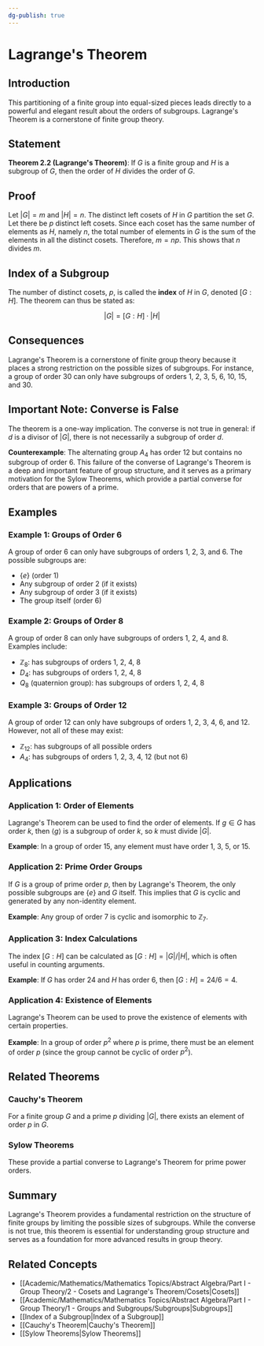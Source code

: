 ```yaml
---
dg-publish: true
---
```


# Lagrange's Theorem

## Introduction

This partitioning of a finite group into equal-sized pieces leads directly to a powerful and elegant result about the orders of subgroups. Lagrange's Theorem is a cornerstone of finite group theory.

## Statement

**Theorem 2.2 (Lagrange's Theorem)**: If $G$ is a finite group and $H$ is a subgroup of $G$, then the order of $H$ divides the order of $G$.

## Proof

Let $|G| = m$ and $|H| = n$. The distinct left cosets of $H$ in $G$ partition the set $G$. Let there be $p$ distinct left cosets. Since each coset has the same number of elements as $H$, namely $n$, the total number of elements in $G$ is the sum of the elements in all the distinct cosets. Therefore, $m = np$. This shows that $n$ divides $m$.

## Index of a Subgroup

The number of distinct cosets, $p$, is called the **index** of $H$ in $G$, denoted $[G : H]$. The theorem can thus be stated as:

$$|G| = [G : H] \cdot |H|$$

## Consequences

Lagrange's Theorem is a cornerstone of finite group theory because it places a strong restriction on the possible sizes of subgroups. For instance, a group of order 30 can only have subgroups of orders 1, 2, 3, 5, 6, 10, 15, and 30.

## Important Note: Converse is False

The theorem is a one-way implication. The converse is not true in general: if $d$ is a divisor of $|G|$, there is not necessarily a subgroup of order $d$.

**Counterexample**: The alternating group $A_4$ has order 12 but contains no subgroup of order 6. This failure of the converse of Lagrange's Theorem is a deep and important feature of group structure, and it serves as a primary motivation for the Sylow Theorems, which provide a partial converse for orders that are powers of a prime.

## Examples

### Example 1: Groups of Order 6

A group of order 6 can only have subgroups of orders 1, 2, 3, and 6. The possible subgroups are:
- $\{e\}$ (order 1)
- Any subgroup of order 2 (if it exists)
- Any subgroup of order 3 (if it exists)
- The group itself (order 6)

### Example 2: Groups of Order 8

A group of order 8 can only have subgroups of orders 1, 2, 4, and 8. Examples include:
- $\mathbb{Z}_8$: has subgroups of orders 1, 2, 4, 8
- $D_4$: has subgroups of orders 1, 2, 4, 8
- $Q_8$ (quaternion group): has subgroups of orders 1, 2, 4, 8

### Example 3: Groups of Order 12

A group of order 12 can only have subgroups of orders 1, 2, 3, 4, 6, and 12. However, not all of these may exist:
- $\mathbb{Z}_{12}$: has subgroups of all possible orders
- $A_4$: has subgroups of orders 1, 2, 3, 4, 12 (but not 6)

## Applications

### Application 1: Order of Elements

Lagrange's Theorem can be used to find the order of elements. If $g \in G$ has order $k$, then $\langle g \rangle$ is a subgroup of order $k$, so $k$ must divide $|G|$.

**Example**: In a group of order 15, any element must have order 1, 3, 5, or 15.

### Application 2: Prime Order Groups

If $G$ is a group of prime order $p$, then by Lagrange's Theorem, the only possible subgroups are $\{e\}$ and $G$ itself. This implies that $G$ is cyclic and generated by any non-identity element.

**Example**: Any group of order 7 is cyclic and isomorphic to $\mathbb{Z}_7$.

### Application 3: Index Calculations

The index $[G : H]$ can be calculated as $[G : H] = |G|/|H|$, which is often useful in counting arguments.

**Example**: If $G$ has order 24 and $H$ has order 6, then $[G : H] = 24/6 = 4$.

### Application 4: Existence of Elements

Lagrange's Theorem can be used to prove the existence of elements with certain properties.

**Example**: In a group of order $p^2$ where $p$ is prime, there must be an element of order $p$ (since the group cannot be cyclic of order $p^2$).

## Related Theorems

### Cauchy's Theorem
For a finite group $G$ and a prime $p$ dividing $|G|$, there exists an element of order $p$ in $G$.

### Sylow Theorems
These provide a partial converse to Lagrange's Theorem for prime power orders.

## Summary

Lagrange's Theorem provides a fundamental restriction on the structure of finite groups by limiting the possible sizes of subgroups. While the converse is not true, this theorem is essential for understanding group structure and serves as a foundation for more advanced results in group theory.

## Related Concepts

- [[Academic/Mathematics/Mathematics Topics/Abstract Algebra/Part I - Group Theory/2 - Cosets and Lagrange's Theorem/Cosets\|Cosets]]
- [[Academic/Mathematics/Mathematics Topics/Abstract Algebra/Part I - Group Theory/1 - Groups and Subgroups/Subgroups\|Subgroups]]
- [[Index of a Subgroup\|Index of a Subgroup]]
- [[Cauchy's Theorem\|Cauchy's Theorem]]
- [[Sylow Theorems\|Sylow Theorems]] 